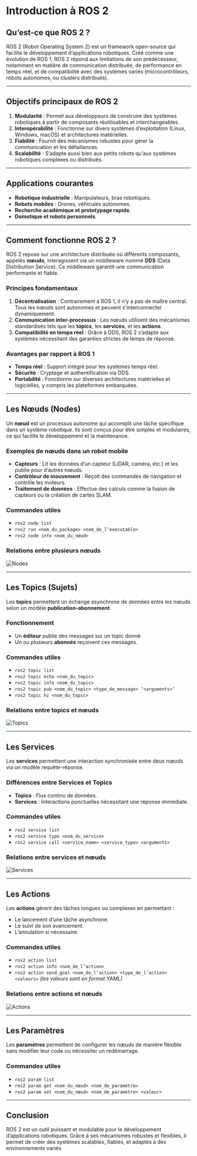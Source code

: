 # Introduction à ROS 2

## Qu’est-ce que ROS 2 ?
ROS 2 (Robot Operating System 2) est un framework open-source qui facilite le développement d’applications robotiques. Créé comme une évolution de ROS 1, ROS 2 répond aux limitations de son prédécesseur, notamment en matière de communication distribuée, de performance en temps réel, et de compatibilité avec des systèmes variés (microcontrôleurs, robots autonomes, ou clusters distribués).

---

## Objectifs principaux de ROS 2
1. **Modularité** : Permet aux développeurs de construire des systèmes robotiques à partir de composants réutilisables et interchangeables.
2. **Interopérabilité** : Fonctionne sur divers systèmes d’exploitation (Linux, Windows, macOS) et architectures matérielles.
3. **Fiabilité** : Fournit des mécanismes robustes pour gérer la communication et les défaillances.
4. **Scalabilité** : S’adapte aussi bien aux petits robots qu’aux systèmes robotiques complexes ou distribués.

---

## Applications courantes
- **Robotique industrielle** : Manipulateurs, bras robotiques.
- **Robots mobiles** : Drones, véhicules autonomes.
- **Recherche académique et prototypage rapide**.
- **Domotique et robots personnels**.

---

## Comment fonctionne ROS 2 ?
ROS 2 repose sur une architecture distribuée où différents composants, appelés **nœuds**, interagissent via un middleware nommé **DDS** (Data Distribution Service). Ce middleware garantit une communication performante et fiable.

### Principes fondamentaux
1. **Décentralisation** : Contrairement à ROS 1, il n’y a pas de maître central. Tous les nœuds sont autonomes et peuvent s’interconnecter dynamiquement.
2. **Communication inter-processus** : Les nœuds utilisent des mécanismes standardisés tels que les **topics**, les **services**, et les **actions**.
3. **Compatibilité en temps réel** : Grâce à DDS, ROS 2 s’adapte aux systèmes nécessitant des garanties strictes de temps de réponse.

### Avantages par rapport à ROS 1
- **Temps réel** : Support intégré pour les systèmes temps réel.
- **Sécurité** : Cryptage et authentification via DDS.
- **Portabilité** : Fonctionne sur diverses architectures matérielles et logicielles, y compris les plateformes embarquées.

---

## Les Nœuds (Nodes)
Un **nœud** est un processus autonome qui accomplit une tâche spécifique dans un système robotique. Ils sont conçus pour être simples et modulaires, ce qui facilite le développement et la maintenance.

### Exemples de nœuds dans un robot mobile
- **Capteurs** : Lit les données d’un capteur (LiDAR, caméra, etc.) et les publie pour d’autres nœuds.
- **Contrôleur de mouvement** : Reçoit des commandes de navigation et contrôle les moteurs.
- **Traitement de données** : Effectue des calculs comme la fusion de capteurs ou la création de cartes SLAM.

### Commandes utiles
- `ros2 node list`
- `ros2 run <nom_du_package> <nom_de_l’executable>`
- `ros2 node info <nom_du_nœud>`

### Relations entre plusieurs nœuds

![Nodes](/assets/Nodes-TopicandService.gif)

---

## Les Topics (Sujets)
Les **topics** permettent un échange asynchrone de données entre les nœuds selon un modèle **publication-abonnement**.

### Fonctionnement
- Un **éditeur** publie des messages sur un topic donné.
- Un ou plusieurs **abonnés** reçoivent ces messages.

### Commandes utiles
- `ros2 topic list`
- `ros2 topic echo <nom_du_topic>`
- `ros2 topic info <nom_du_topic>`
- `ros2 topic pub <nom_du_topic> <type_de_message> ‘<arguments>’`
- `ros2 topic hz <nom_du_topic>`

### Relations entre topics et nœuds

![Topics](/assets/Topic-MultiplePublisherandMultipleSubscriber.gif)

---

## Les Services
Les **services** permettent une interaction synchronisée entre deux nœuds via un modèle requête-réponse.

### Différences entre Services et Topics
- **Topics** : Flux continu de données.
- **Services** : Interactions ponctuelles nécessitant une réponse immédiate.

### Commandes utiles
- `ros2 service list`
- `ros2 service type <nom_du_service>`
- `ros2 service call <service_name> <service_type> <arguments>`

### Relations entre services et nœuds
![Services](/assets/Service-SingleServiceClient.gif)

---

## Les Actions
Les **actions** gèrent des tâches longues ou complexes en permettant :
- Le lancement d’une tâche asynchrone.
- Le suivi de son avancement.
- L’annulation si nécessaire.

### Commandes utiles
- `ros2 action list`
- `ros2 action info <nom_de_l’action>`
- `ros2 action send_goal <nom_de_l’action> <type_de_l’action> <valeurs>` 
*(les valeurs sont en format YAML)*

### Relations entre actions et nœuds

![Actions](/assets/Action-SingleActionClient.gif)

---

## Les Paramètres
Les **paramètres** permettent de configurer les nœuds de manière flexible sans modifier leur code ou nécessiter un redémarrage.

### Commandes utiles
- `ros2 param list`
- `ros2 param get <nom_du_nœud> <nom_de_paramètre>`
- `ros2 param set <nom_du_nœud> <nom_de_paramètre> <valeur>`

---

## Conclusion
ROS 2 est un outil puissant et modulable pour le développement d’applications robotiques. Grâce à ses mécanismes robustes et flexibles, il permet de créer des systèmes scalables, fiables, et adaptés à des environnements variés.
